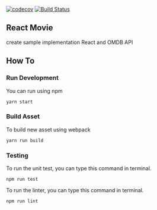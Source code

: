 [![codecov](https://codecov.io/gh/irfanandriansyah1997/react-movie/branch/master/graph/badge.svg)](https://codecov.io/gh/irfanandriansyah1997/react-movie)
[![Build Status](https://travis-ci.com/irfanandriansyah1997/react-movie.svg?branch=master)](https://travis-ci.com/irfanandriansyah1997/react-movie)

## React Movie

create sample implementation React and OMDB API

## How To
### Run Development
You can run using npm
```
yarn start
```

### Build Asset
To build new asset using webpack
```
yarn run build
```

### Testing
To run the unit test, you can type this command in terminal.
```
npm run test
```

To run the linter, you can type this command in terminal.
```
npm run lint
```
